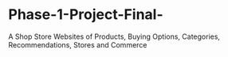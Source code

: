 # Phase-1-Project-Final-
A Shop Store Websites of Products, Buying Options, Categories, Recommendations, Stores and Commerce
